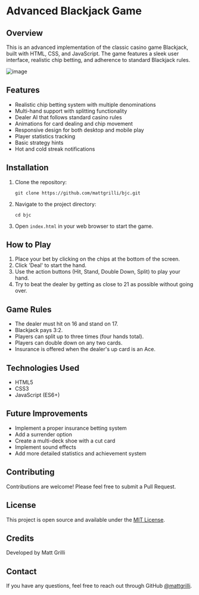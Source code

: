 # Advanced Blackjack Game

## Overview

This is an advanced implementation of the classic casino game Blackjack, built with HTML, CSS, and JavaScript. The game features a sleek user interface, realistic chip betting, and adherence to standard Blackjack rules.

![image](https://github.com/user-attachments/assets/8656fd9a-b94f-4fac-89e7-6ba89b472ef7)


## Features

- Realistic chip betting system with multiple denominations
- Multi-hand support with splitting functionality
- Dealer AI that follows standard casino rules
- Animations for card dealing and chip movement
- Responsive design for both desktop and mobile play
- Player statistics tracking
- Basic strategy hints
- Hot and cold streak notifications

## Installation

1. Clone the repository:
   ```
   git clone https://github.com/mattgrilli/bjc.git
   ```
2. Navigate to the project directory:
   ```
   cd bjc
   ```
3. Open `index.html` in your web browser to start the game.

## How to Play

1. Place your bet by clicking on the chips at the bottom of the screen.
2. Click 'Deal' to start the hand.
3. Use the action buttons (Hit, Stand, Double Down, Split) to play your hand.
4. Try to beat the dealer by getting as close to 21 as possible without going over.

## Game Rules

- The dealer must hit on 16 and stand on 17.
- Blackjack pays 3:2.
- Players can split up to three times (four hands total).
- Players can double down on any two cards.
- Insurance is offered when the dealer's up card is an Ace.

## Technologies Used

- HTML5
- CSS3
- JavaScript (ES6+)

## Future Improvements

- Implement a proper insurance betting system
- Add a surrender option
- Create a multi-deck shoe with a cut card
- Implement sound effects
- Add more detailed statistics and achievement system

## Contributing

Contributions are welcome! Please feel free to submit a Pull Request.

## License

This project is open source and available under the [MIT License](LICENSE).

## Credits

Developed by Matt Grilli

## Contact

If you have any questions, feel free to reach out through GitHub [@mattgrilli](https://github.com/mattgrilli).
